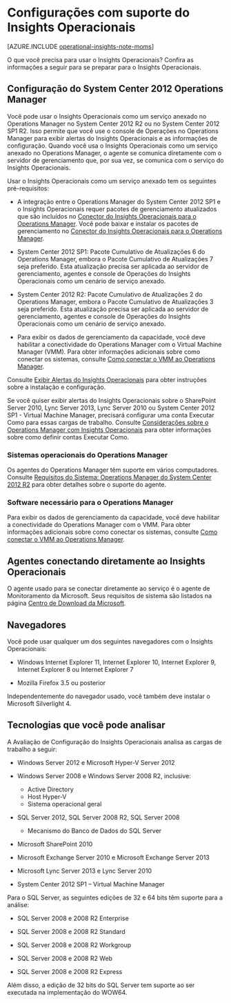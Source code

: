 <properties
   pageTitle="Configurações com suporte do Insights Operacionais"
   description="Saiba mais sobre as configurações necessárias do Insights Operacionais"
   services="operational-insights"
   documentationCenter=""
   authors="bandersmsft"
   manager="jwhit"
   editor="tysonn" />
<tags
   ms.service="operational-insights"
   ms.devlang="na"
   ms.topic="article"
   ms.tgt_pltfrm="na"
   ms.workload="na"
   ms.date="07/02/2015"
   ms.author="banders" />

# Configurações com suporte do Insights Operacionais

[AZURE.INCLUDE [operational-insights-note-moms](../../includes/operational-insights-note-moms.md)]

O que você precisa para usar o Insights Operacionais? Confira as informações a seguir para se preparar para o Insights Operacionais.


## Configuração do System Center 2012 Operations Manager

Você pode usar o Insights Operacionais como um serviço anexado no Operations Manager no System Center 2012 R2 ou no System Center 2012 SP1 R2. Isso permite que você use o console de Operações no Operations Manager para exibir alertas do Insights Operacionais e as informações de configuração. Quando você usa o Insights Operacionais como um serviço anexado no Operations Manager, o agente se comunica diretamente com o servidor de gerenciamento que, por sua vez, se comunica com o serviço do Insights Operacionais.

Usar o Insights Operacionais como um serviço anexado tem os seguintes pré-requisitos:


- A integração entre o Operations Manager do System Center 2012 SP1 e o Insights Operacionais requer pacotes de gerenciamento atualizados que são incluídos no [Conector do Insights Operacionais para o Operations Manager](https://www.microsoft.com/pt-br/download/details.aspx?id=38199). Você pode baixar e instalar os pacotes de gerenciamento no [Conector do Insights Operacionais para o Operations Manager](https://www.microsoft.com/pt-br/download/details.aspx?id=38199).

- System Center 2012 SP1: Pacote Cumulativo de Atualizações 6 do Operations Manager, embora o Pacote Cumulativo de Atualizações 7 seja preferido. Esta atualização precisa ser aplicada ao servidor de gerenciamento, agentes e console de Operações do Insights Operacionais como um cenário de serviço anexado.

- System Center 2012 R2: Pacote Cumulativo de Atualizações 2 do Operations Manager, embora o Pacote Cumulativo de Atualizações 3 seja preferido. Esta atualização precisa ser aplicada ao servidor de gerenciamento, agentes e console de Operações do Insights Operacionais como um cenário de serviço anexado.

- Para exibir os dados de gerenciamento da capacidade, você deve habilitar a conectividade do Operations Manager com o Virtual Machine Manager (VMM). Para obter informações adicionais sobre como conectar os sistemas, consulte [Como conectar o VMM ao Operations Manager](https://technet.microsoft.com/pt-br/library/hh882396.aspx).

Consulte [Exibir Alertas do Insights Operacionais](http://go.microsoft.com/fwlink/?LinkID=293793) para obter instruções sobre a instalação e configuração.

Se você quiser exibir alertas do Insights Operacionais sobre o SharePoint Server 2010, Lync Server 2013, Lync Server 2010 ou System Center 2012 SP1 - Virtual Machine Manager, precisará configurar uma conta Executar Como para essas cargas de trabalho. Consulte [Considerações sobre o Operations Manager com Insights Operacionais](operational-insights-operations-manager.md) para obter informações sobre como definir contas Executar Como.


### Sistemas operacionais do Operations Manager

Os agentes do Operations Manager têm suporte em vários computadores. Consulte [Requisitos do Sistema: Operations Manager do System Center 2012 R2](https://technet.microsoft.com/library/dn249696.aspx) para obter detalhes sobre o suporte do agente.

### Software necessário para o Operations Manager

Para exibir os dados de gerenciamento da capacidade, você deve habilitar a conectividade do Operations Manager com o VMM. Para obter informações adicionais sobre como conectar os sistemas, consulte [Como conectar o VMM ao Operations Manager](https://technet.microsoft.com/pt-br/library/hh882396.aspx).

## Agentes conectando diretamente ao Insights Operacionais

O agente usado para se conectar diretamente ao serviço é o agente de Monitoramento da Microsoft. Seus requisitos de sistema são listados na página [Centro de Download da Microsoft](https://www.microsoft.com/pt-br/download/details.aspx?id=40316&e6b34bbe-475b-1abd-2c51-b5034bcdd6d2=True).

## Navegadores

Você pode usar qualquer um dos seguintes navegadores com o Insights Operacionais:

- Windows Internet Explorer 11, Internet Explorer 10, Internet Explorer 9, Internet Explorer 8 ou Internet Explorer 7

- Mozilla Firefox 3.5 ou posterior

Independentemente do navegador usado, você também deve instalar o Microsoft Silverlight 4.

## Tecnologias que você pode analisar

A Avaliação de Configuração do Insights Operacionais analisa as cargas de trabalho a seguir:

- Windows Server 2012 e Microsoft Hyper-V Server 2012

- Windows Server 2008 e Windows Server 2008 R2, inclusive:
    - Active Directory
	- Host Hyper-V
	- Sistema operacional geral

- SQL Server 2012, SQL Server 2008 R2, SQL Server 2008
    - Mecanismo do Banco de Dados do SQL Server

- Microsoft SharePoint 2010

- Microsoft Exchange Server 2010 e Microsoft Exchange Server 2013

- Microsoft Lync Server 2013 e Lync Server 2010

- System Center 2012 SP1 – Virtual Machine Manager

Para o SQL Server, as seguintes edições de 32 e 64 bits têm suporte para a análise:

- SQL Server 2008 e 2008 R2 Enterprise

- SQL Server 2008 e 2008 R2 Standard

- SQL Server 2008 e 2008 R2 Workgroup

- SQL Server 2008 e 2008 R2 Web

- SQL Server 2008 e 2008 R2 Express

Além disso, a edição de 32 bits do SQL Server tem suporte ao ser executada na implementação do WOW64.

<!---HONumber=August15_HO6-->